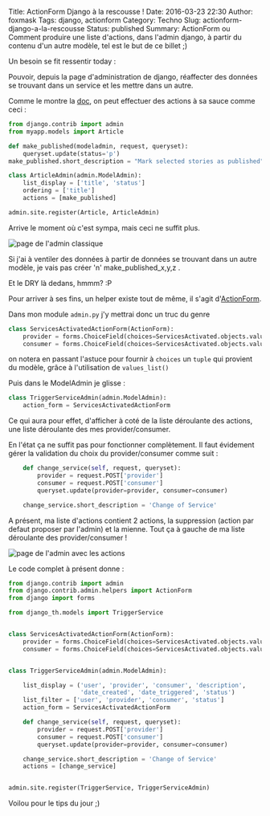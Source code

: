 Title: ActionForm Django à la rescousse !
Date: 2016-03-23 22:30
Author: foxmask
Tags: django, actionform
Category: Techno
Slug: actionform-django-a-la-rescousse
Status: published
Summary: ActionForm ou Comment produire une liste d'actions, dans l'admin django, à partir du contenu d'un autre modèle, tel est le but de ce billet ;)


Un besoin se fit ressentir today :

Pouvoir, depuis la page d'administration de django, réaffecter des données se trouvant dans un service et les mettre dans un autre.

Comme le montre la [doc](https://docs.djangoproject.com/fr/1.8/ref/contrib/admin/actions/#adding-actions-to-the-modeladmin), on peut effectuer des actions à sa sauce comme ceci :

```python
from django.contrib import admin
from myapp.models import Article

def make_published(modeladmin, request, queryset):
    queryset.update(status='p')
make_published.short_description = "Mark selected stories as published"

class ArticleAdmin(admin.ModelAdmin):
    list_display = ['title', 'status']
    ordering = ['title']
    actions = [make_published]

admin.site.register(Article, ArticleAdmin)
```


Arrive le moment où c'est sympa, mais ceci ne suffit plus.

![page de l'admin classique](https://foxmask.trigger-happy.eu/static/2016/03/admin_standard.png)

Si j'ai à ventiler des données à partir de données se trouvant dans un autre modèle, je vais pas créer 'n' make_published_x,y,z .

Et le DRY là dedans, hmmm? :P

Pour arriver à ses fins, un helper existe tout de même, il s'agit d'[ActionForm](https://github.com/django/django/blob/master/django/contrib/admin/helpers.py#L26).

Dans mon module `admin.py` j'y mettrai donc un truc du genre

```python
class ServicesActivatedActionForm(ActionForm):
    provider = forms.ChoiceField(choices=ServicesActivated.objects.values_list('id', 'name'))
    consumer = forms.ChoiceField(choices=ServicesActivated.objects.values_list('id', 'name'))
```

on notera en passant l'astuce pour fournir à `choices` un `tuple` qui provient du modèle, grâce à l'utilisation de `values_list()`

Puis dans le ModelAdmin je glisse :

```python
class TriggerServiceAdmin(admin.ModelAdmin):
    action_form = ServicesActivatedActionForm
```

Ce qui aura pour effet, d'afficher à coté de la liste déroulante des actions, une liste déroulante des mes provider/consumer.

En l'état ça ne suffit pas pour fonctionner complètement. Il faut évidement gérer la validation du choix du provider/consumer comme suit :

```python
    def change_service(self, request, queryset):
        provider = request.POST['provider']
        consumer = request.POST['consumer']
        queryset.update(provider=provider, consumer=consumer)

    change_service.short_description = 'Change of Service'
```

A présent, ma liste d'actions contient 2 actions, la suppression (action par defaut proposer par l'admin) et la mienne. Tout ça à gauche de ma liste déroulante des provider/consumer !

![page de l'admin avec les actions](https://foxmask.trigger-happy.eu/static/2016/03/admin_actionform.png)

Le code complet à présent donne :

```python
from django.contrib import admin
from django.contrib.admin.helpers import ActionForm
from django import forms

from django_th.models import TriggerService


class ServicesActivatedActionForm(ActionForm):
    provider = forms.ChoiceField(choices=ServicesActivated.objects.values_list('id', 'name'))
    consumer = forms.ChoiceField(choices=ServicesActivated.objects.values_list('id', 'name'))


class TriggerServiceAdmin(admin.ModelAdmin):

    list_display = ('user', 'provider', 'consumer', 'description',
                    'date_created', 'date_triggered', 'status')
    list_filter = ['user', 'provider', 'consumer', 'status']
    action_form = ServicesActivatedActionForm

    def change_service(self, request, queryset):
        provider = request.POST['provider']
        consumer = request.POST['consumer']
        queryset.update(provider=provider, consumer=consumer)

    change_service.short_description = 'Change of Service'
    actions = [change_service]


admin.site.register(TriggerService, TriggerServiceAdmin)
```


Voilou pour le tips du jour ;)
